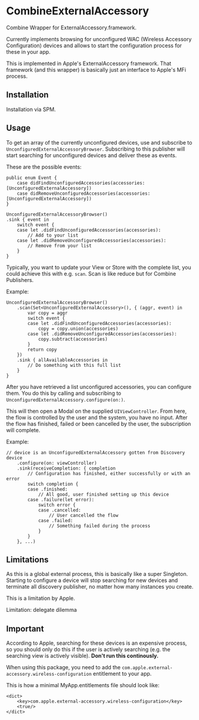 # CombineExternalAccessory
Combine Wrapper for ExternalAccessory.framework.

Currently implements browsing for unconfigured WAC (Wireless Accessory Configuration) devices
and allows to start the configuration process for these in your app.

This is implemented in Apple's ExternalAccessory framework. That framework (and this wrapper)
is basically just an interface to Apple's MFi process.

## Installation

Installation via SPM.

## Usage

To get an array of the currently unconfigured devices, use and subscribe to `UnconfiguredExternalAccessoryBrowser`.
Subscribing to this publisher will start searching for unconfigured devices and deliver these as events. 

These are the possible events:
```
public enum Event {
    case didFindUnconfiguredAccessories(accessories: [UnconfiguredExternalAccessory])
    case didRemoveUnconfiguredAccessories(accessories: [UnconfiguredExternalAccessory])
}
```

```
UnconfiguredExternalAccessoryBrowser()
.sink { event in
    switch event {
    case let .didFindUnconfiguredAccessories(accessories):
        // Add to your list
    case let .didRemoveUnconfiguredAccessories(accessories):
        // Remove from your list
    }
}
```

Typically, you want to update your View or Store with the complete list, you could achieve this
with e.g. `scan`. Scan is like reduce but for Combine Publishers.

Example:
```
UnconfiguredExternalAccessoryBrowser()
    .scan(Set<UnconfiguredExternalAccessory>(), { (aggr, event) in
        var copy = aggr
        switch event {
        case let .didFindUnconfiguredAccessories(accessories):
            copy = copy.union(accessories)
        case let .didRemoveUnconfiguredAccessories(accessories):
            copy.subtract(accessories)
        }
        return copy
    })
    .sink { allAvailableAccessories in 
        // Do something with this full list 
    }
}
```

After you have retrieved a list unconfigured accessories, you can configure them. You do this
by calling and subscribing to `UnconfiguredExternalAccessory.configure(on:)`.

This will then open a Modal on the supplied `UIViewController`. From here, the flow is controlled
by the user and the system, you have no input. After the flow has finished, failed or been cancelled
by the user, the subscription will complete.

Example:
```
// device is an UnconfiguredExternalAccessory gotten from Discovery
device
    .configure(on: viewController)
    .sink(receiveCompletion: { completion
        // Configuration has finished, either successfully or with an error
        switch completion {
        case .finished:
            // All good, user finished setting up this device
        case .failure(let error):
            switch error {
            case .cancelled:
                // User cancelled the flow
            case .failed:
                // Something failed during the process
            }
        }
    }, ...)
```

## Limitations

As this is a global external process, this is basically like a super Singleton. Starting to configure 
a device will stop searching for new devices and terminate all discovery publisher, no matter 
how many instances you create. 

This is a limitation by Apple.

Limitation: delegate dilemma

## Important
According to Apple, searching for these devices is an expensive process, so you should only 
do this if the user is actively searching (e.g. the searching view is actively visible).
**Don't run this continously.**

When using this package, you need to add the `com.apple.external-accessory.wireless-configuration` entitlement to your app.

This is how a minimal MyApp.entitlements file should look like:

    <dict>
        <key>com.apple.external-accessory.wireless-configuration</key>
        <true/>
    </dict>

